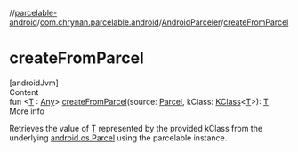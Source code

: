 //[parcelable-android](../../index.md)/[com.chrynan.parcelable.android](../index.md)/[AndroidParceler](index.md)/[createFromParcel](create-from-parcel.md)



# createFromParcel  
[androidJvm]  
Content  
fun <[T](create-from-parcel.md) : [Any](https://kotlinlang.org/api/latest/jvm/stdlib/kotlin/-any/index.html)> [createFromParcel](create-from-parcel.md)(source: [Parcel](https://developer.android.com/reference/kotlin/android/os/Parcel.html), kClass: [KClass](https://kotlinlang.org/api/latest/jvm/stdlib/kotlin.reflect/-k-class/index.html)<[T](create-from-parcel.md)>): [T](create-from-parcel.md)  
More info  


Retrieves the value of [T](create-from-parcel.md) represented by the provided kClass from the underlying [android.os.Parcel](https://developer.android.com/reference/kotlin/android/os/Parcel.html) using the parcelable instance.

  



